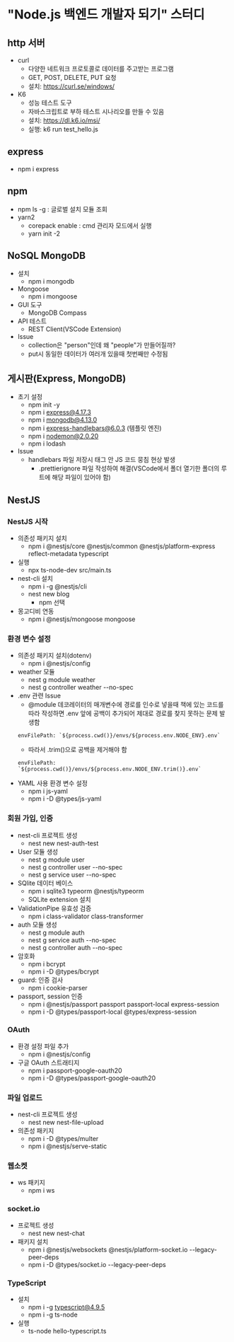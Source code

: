 # "Node.js 백엔드 개발자 되기" 스터디
## http 서버
+ curl
  + 다양한 네트워크 프로토콜로 데이터를 주고받는 프로그램
  + GET, POST, DELETE, PUT 요청
  + 설치: https://curl.se/windows/
+ K6
  + 성능 테스트 도구
  + 자바스크립트로 부하 테스트 시나리오를 만들 수 있음
  + 설치: https://dl.k6.io/msi/
  + 실행: k6 run test_hello.js

## express
+ npm i express

## npm
+ npm ls -g : 글로벌 설치 모듈 조회
+ yarn2
  + corepack enable : cmd 관리자 모드에서 실행
  + yarn init -2

## NoSQL MongoDB
+ 설치
  + npm i mongodb
+ Mongoose
  + npm i mongoose
+ GUI 도구
  + MongoDB Compass
+ API 테스트
  + REST Client(VSCode Extension)
+ Issue
  + collection은 "person"인데 왜 "people"가 만들어질까?
  + put시 동일한 데이터가 여러개 있을때 첫번째만 수정됨

## 게시판(Express, MongoDB)
+ 초기 설정
  + npm init -y
  + npm i express@4.17.3
  + npm i mongodb@4.13.0
  + npm i express-handlebars@6.0.3 (템플릿 엔진)
  + npm i nodemon@2.0.20
  + npm i lodash
+ Issue
  + handlebars 파일 저장시 <script></script> 태그 안 JS 코드 뭉침 현상 발생
    + .prettierignore 파일 작성하여 해결(VSCode에서 폴더 열기한 폴더의 루트에 해당 파일이 있어야 함)  

## NestJS
### NestJS 시작
+ 의존성 패키지 설치
  + npm i @nestjs/core @nestjs/common @nestjs/platform-express reflect-metadata typescript
+ 실행
  + npx ts-node-dev src/main.ts
+ nest-cli 설치
  + npm i -g @nestjs/cli
  + nest new blog
    + npm 선택
+ 몽고디비 연동
  + npm i @nestjs/mongoose mongoose
### 환경 변수 설정
+ 의존성 패키지 설치(dotenv)
  + npm i @nestjs/config
+ weather 모듈
  + nest g module weather
  + nest g controller weather --no-spec
+ .env 관련 Issue
  + @module 데코레이터의 매개변수에 경로를 인수로 넣을때 책에 있는 코드를 따라 작성하면 .env 앞에 공백이 추가되어 제대로 경로를 찾지 못하는 문제 발생함
  ```
  envFilePath: `${process.cwd()}/envs/${process.env.NODE_ENV}.env`
  ```
  + 따라서 .trim()으로 공백을 제거해야 함
  ```
  envFilePath: `${process.cwd()}/envs/${process.env.NODE_ENV.trim()}.env`
  ```
+ YAML 사용 환경 변수 설정
  + npm i js-yaml
  + npm i -D @types/js-yaml
### 회원 가입, 인증
+ nest-cli 프로젝트 생성
  + nest new nest-auth-test
+ User 모듈 생성
  + nest g module user
  + nest g controller user --no-spec
  + nest g service user --no-spec
+ SQlite 데이터 베이스
  + npm i sqlite3 typeorm @nestjs/typeorm
  + SQLite extension 설치
+ ValidationPipe 유효성 검증
  + npm i class-validator class-transformer
+ auth 모듈 생성
  + nest g module auth
  + nest g service auth --no-spec
  + nest g controller auth --no-spec
+ 암호화
  + npm i bcrypt
  + npm i -D @types/bcrypt
+ guard: 인증 검사
  + npm i cookie-parser
+ passport, session 인증
  + npm i @nestjs/passport passport passport-local express-session
  + npm i -D @types/passport-local @types/express-session
### OAuth
+ 환경 설정 파일 추가
  + npm i @nestjs/config
+ 구글 OAuth 스트래티지
  + npm i passport-google-oauth20
  + npm i -D @types/passport-google-oauth20
### 파일 업로드
+ nest-cli 프로젝트 생성
  + nest new nest-file-upload
+ 의존성 패키지
  + npm i -D @types/multer
  + npm i @nestjs/serve-static
### 웹소켓
+ ws 패키지
  + npm i ws
### socket.io
+ 프로젝트 생성
  + nest new nest-chat
+ 패키지 설치
  + npm i @nestjs/websockets @nestjs/platform-socket.io --legacy-peer-deps
  + npm i -D @types/socket.io --legacy-peer-deps
### TypeScript
+ 설치
  + npm i -g typescript@4.9.5
  + npm i -g ts-node
+ 실행
  + ts-node hello-typescript.ts

